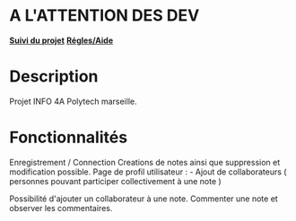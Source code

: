 # A L'ATTENTION DES DEV

**[Suivi du projet](https://github.com/Polytech-Projects/polykeep/projects/1)**
**[Régles/Aide](https://github.com/Polytech-Projects/polykeep/wiki)**

# Description

Projet INFO 4A Polytech marseille.

# Fonctionnalités

Enregistrement / Connection
Creations de notes ainsi que suppression et modification possible.
Page de profil utilisateur : 
    - Ajout de collaborateurs ( personnes pouvant participer collectivement à une note )

Possibilité d'ajouter un collaborateur à une note.
Commenter une note et observer les commentaires.
